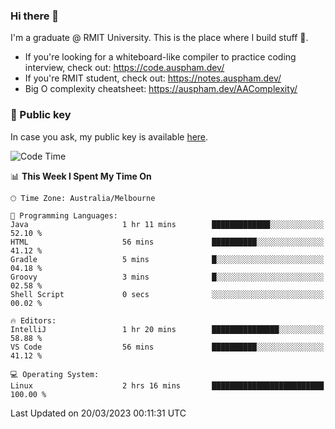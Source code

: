 ### Hi there 👋

I'm a graduate @ RMIT University. This is the place where I build stuff 👀. 

- If you're looking for a whiteboard-like compiler to practice coding interview, check out: https://code.auspham.dev/
- If you're RMIT student, check out: https://notes.auspham.dev/
- Big O complexity cheatsheet: https://auspham.dev/AAComplexity/

### 🔑 Public key

In case you ask, my public key is available [here](https://public.auspham.dev/).

<!--START_SECTION:waka-->
![Code Time](http://img.shields.io/badge/Code%20Time-950%20hrs%2030%20mins-blue)

📊 **This Week I Spent My Time On** 

```text
🕑︎ Time Zone: Australia/Melbourne

💬 Programming Languages: 
Java                     1 hr 11 mins        █████████████░░░░░░░░░░░░   52.10 % 
HTML                     56 mins             ██████████░░░░░░░░░░░░░░░   41.12 % 
Gradle                   5 mins              █░░░░░░░░░░░░░░░░░░░░░░░░   04.18 % 
Groovy                   3 mins              █░░░░░░░░░░░░░░░░░░░░░░░░   02.58 % 
Shell Script             0 secs              ░░░░░░░░░░░░░░░░░░░░░░░░░   00.02 % 

🔥 Editors: 
IntelliJ                 1 hr 20 mins        ███████████████░░░░░░░░░░   58.88 % 
VS Code                  56 mins             ██████████░░░░░░░░░░░░░░░   41.12 % 

💻 Operating System: 
Linux                    2 hrs 16 mins       █████████████████████████   100.00 % 
```


 Last Updated on 20/03/2023 00:11:31 UTC
<!--END_SECTION:waka-->

<!--
**rockmanvnx6/rockmanvnx6** is a ✨ _special_ ✨ repository because its `README.md` (this file) appears on your GitHub profile.

Here are some ideas to get you started:

- 🔭 I’m currently working on ...
- 🌱 I’m currently learning ...
- 👯 I’m looking to collaborate on ...
- 🤔 I’m looking for help with ...
- 💬 Ask me about ...
- 📫 How to reach me: ...
- 😄 Pronouns: ...
- ⚡ Fun fact: ...
-->
